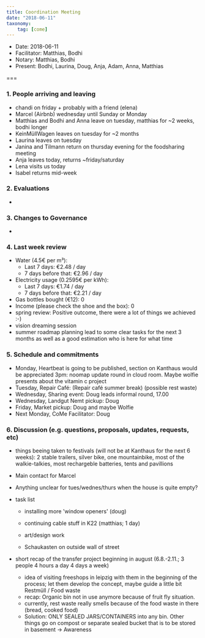 ```yaml
---
title: Coordination Meeting
date: "2018-06-11"
taxonomy:
    tag: [come]
---
```


- Date: 2018-06-11
- Facilitator: Matthias, Bodhi
- Notary: Matthias, Bodhi
- Present: Bodhi, Laurina, Doug, Anja, Adam, Anna, Matthias

===

### 1. People arriving and leaving
- chandi on friday + probably with a friend (elena)
- Marcel (Airbnb) wednesday until Sunday or Monday
- Matthias and Bodhi and Anna leave on tuesday, matthias for ~2 weeks, bodhi longer
- KeinMüllWagen leaves on tuesday for ~2 months
- Laurina leaves on tuesday
- Janina and Tilmann return on thursday evening for the foodsharing meeting
- Anja leaves today, returns ~friday/saturday
- Lena visits us today
- Isabel returns mid-week

### 2. Evaluations
-

### 3. Changes to Governance
-

### 4. Last week review
- Water (4.5€ per m³):
  - Last 7 days: €2.48 / day
  - 7 days before that: €2.96 / day
- Electricity usage (0.2595€ per kWh):
  - Last 7 days: €1.74 / day
  - 7 days before that: €2.21 / day
- Gas bottles bought (€12): 0
- Income (please check the shoe and the box):  0
- spring review: Positive outcome, there were a lot of things we achieved :-)
- vision dreaming session
- summer roadmap planning lead to some clear tasks for the next 3 months as well as a good estimation who is here for what time

### 5. Schedule and commitments
<!-- Check the calendar on Nextcloud: https://cloud.kanthaus.online/apps/calendar/ and record commitments like facilitation of events, doing pickups and thinking of putting out the garbage in here. -->
- Monday, Heartbeat is going to be published, section on Kanthaus would be appreciated 3pm: noomap update round in cloud room. Maybe wolfie presents about the vitamin c project
- Tuesday, Repair Café: (Repair café summer break) (possible rest waste)
- Wednesday, Sharing event: Doug leads informal round, 17.00
- Wednesday, Landgut Nemt pickup: Doug
- Friday, Market pickup: Doug and maybe Wolfie
- Next Monday, CoMe Facilitator: Doug

### 6. Discussion (e.g. questions, proposals, updates, requests, etc)
- things beeing taken to festivals (will not be at Kanthaus for the next 6 weeks): 2 stable trailers, silver bike, one mountainbike, most of the walkie-talkies, most rechargeble batteries, tents and pavillions
- Main contact for Marcel
- Anything unclear for tues/wednes/thurs when the house is quite empty?
- task list

    - installing more 'window openers' (doug)

    - continuing cable stuff in K22 (matthias; 1 day)

    - art/design work

    - Schaukasten on outside wall of street


- short recap of the transfer project beginning in august (6.8.-2.11.; 3 people 4 hours a day 4 days a week)
  - idea of visiting freeshops in leipzig with them in the beginning of the process; let them develop the concept, maybe guide a little bit
Restmüll / Food waste
  - recap: Organic bin not in use anymore because of fruit fly situation.
  - currently, rest waste really smells because of the food waste in there (bread, cooked food)
  - Solution: ONLY SEALED JARS/CONTAINERS into any bin. Other things go on compost or separate sealed bucket that is to be stored in basement -> Awareness



